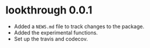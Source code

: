 # lookthrough 0.0.1

* Added a `NEWS.md` file to track changes to the package.
* Added the experimental functions.
* Set up the travis and codecov.

